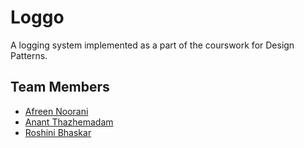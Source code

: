 # Loggo

A logging system implemented as a part of the courswork for Design Patterns.

## Team Members

* [Afreen Noorani](https://github.com/ghost)
* [Anant Thazhemadam](https://github.com/thazhemadam)
* [Roshini Bhaskar](https://github.com/roshbhaskar)
